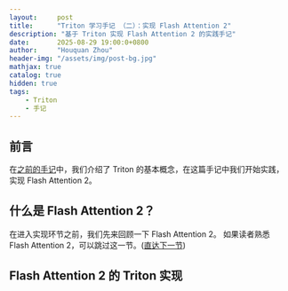 ```yaml
---
layout:     post
title:      "Triton 学习手记 （二）：实现 Flash Attention 2"
description: "基于 Triton 实现 Flash Attention 2 的实践手记"
date:       2025-08-29 19:00:0+0800
author:     "Houquan Zhou"
header-img: "/assets/img/post-bg.jpg"
mathjax: true
catalog: true
hidden: true
tags:
    - Triton
    - 手记
---
```


## 前言

在[之前的手记](/2025/08/19/learning-trition-0)中，我们介绍了 Triton 的基本概念，在这篇手记中我们开始实践，实现 Flash Attention 2。

## 什么是 Flash Attention 2？

在进入实现环节之前，我们先来回顾一下 Flash Attention 2。
如果读者熟悉 Flash Attention 2，可以跳过这一节。([直达下一节](#flash-attention-2-的-triton-实现))

## Flash Attention 2 的 Triton 实现
